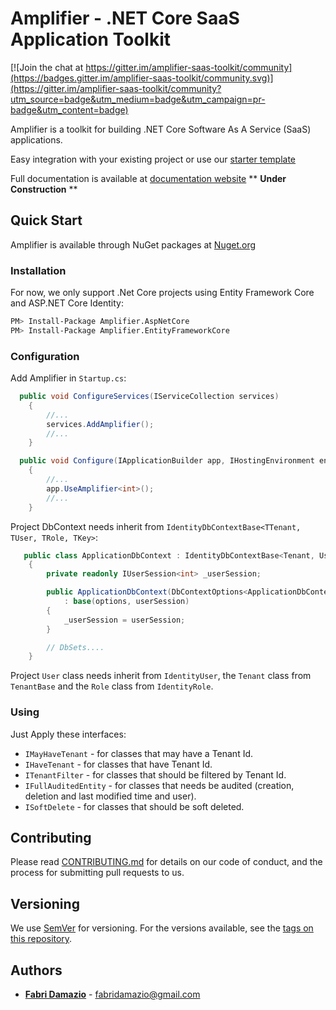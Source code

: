 # Amplifier - .NET Core SaaS Application Toolkit

[![Join the chat at https://gitter.im/amplifier-saas-toolkit/community](https://badges.gitter.im/amplifier-saas-toolkit/community.svg)](https://gitter.im/amplifier-saas-toolkit/community?utm_source=badge&utm_medium=badge&utm_campaign=pr-badge&utm_content=badge)

Amplifier is a toolkit for building .NET Core Software As A Service (SaaS) applications.

Easy integration with your existing project or use our [starter template](https://github.com/FabriDamazio/amplifier-apisample)

Full documentation is available at [documentation website](https://fabridamazio.github.io/amplifier/)  ** **Under Construction** **

## Quick Start

Amplifier is available through NuGet packages at [Nuget.org](https://www.nuget.org/)

### Installation

For now, we only support .Net Core projects using Entity Framework Core and ASP.NET Core Identity:

```bash
PM> Install-Package Amplifier.AspNetCore
PM> Install-Package Amplifier.EntityFrameworkCore
```

### Configuration

Add Amplifier in `Startup.cs`:

```csharp
  public void ConfigureServices(IServiceCollection services)
    {
        //...
        services.AddAmplifier();
        //...
    }
```

```csharp
  public void Configure(IApplicationBuilder app, IHostingEnvironment env)
    {
        //...
        app.UseAmplifier<int>();
        //...
    }
```

Project DbContext needs inherit from `IdentityDbContextBase<TTenant, TUser, TRole, TKey>`:

```csharp
   public class ApplicationDbContext : IdentityDbContextBase<Tenant, User, Role, int>
    {
        private readonly IUserSession<int> _userSession;

        public ApplicationDbContext(DbContextOptions<ApplicationDbContext> options, IUserSession<int> userSession)
            : base(options, userSession)
        {
            _userSession = userSession;
        }

        // DbSets....
    }
```

Project `User` class needs inherit from `IdentityUser`, the `Tenant` class from `TenantBase` and the `Role` class from `IdentityRole`.


### Using

Just Apply these interfaces:

- `IMayHaveTenant` - for classes that may have a Tenant Id.
- `IHaveTenant` - for classes that have Tenant Id.
- `ITenantFilter` - for classes that should be filtered by Tenant Id.
- `IFullAuditedEntity` - for classes that needs be audited (creation, deletion and last modified time and user).
- `ISoftDelete` - for classes that should be soft deleted.

## Contributing

Please read [CONTRIBUTING.md](https://github.com/FabriDamazio/amplifier/blob/master/CONTRIBUTING.md) for details on our code of conduct, and the process for submitting pull requests to us.

## Versioning

We use [SemVer](http://semver.org/) for versioning. For the versions available, see the [tags on this repository](https://github.com/FabriDamazio/amplifier/tags).

## Authors

- [**Fabri Damazio**](https://github.com/FabriDamazio) - fabridamazio@gmail.com
